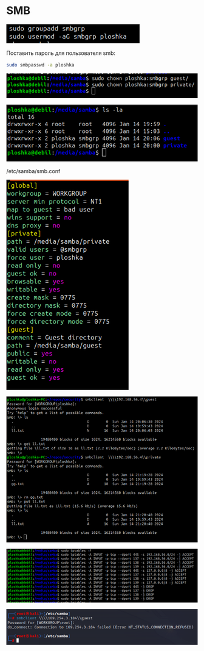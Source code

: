 # SMB

![ff](screenshots/Screenshot%20from%202024-01-14%2021-17-06.png)

Поставить пароль для пользователя smb:

```sh
sudo smbpasswd -a ploshka
```

![ff](screenshots/Screenshot%20from%202024-01-14%2021-16-33.png)

![ff](screenshots/Screenshot%20from%202024-01-14%2021-16-00.png)

/etc/samba/smb.conf

![ff](screenshots/Screenshot%20from%202024-01-14%2021-17-32.png)

![ff](screenshots/Screenshot%20from%202024-01-14%2021-23-48.png)

![ff](screenshots/Screenshot%20from%202024-01-14%2021-35-32.png)

![ff](screenshots/Screenshot%20from%202024-01-14%2021-40-31.png)
